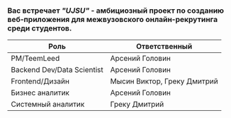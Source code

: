 ### Вас встречает ***"UJSU"*** - амбициозный проект по созданию веб-приложения для межвузовского онлайн-рекрутинга среди студентов.

|Роль|Ответственный|
|-|-|
|PM/TeemLeed|Арсений Головин|
|Backend Dev/Data Scientist|Арсений Головин|
|Frontend/Дизайн|Мысин Виктор, Греку Дмитрий|
|Бизнес аналитик|Арсений Головин|
|Системный аналитик|Греку Дмитрий|
